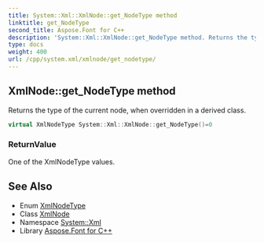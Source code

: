 ```yaml
---
title: System::Xml::XmlNode::get_NodeType method
linktitle: get_NodeType
second_title: Aspose.Font for C++
description: 'System::Xml::XmlNode::get_NodeType method. Returns the type of the current node, when overridden in a derived class in C++.'
type: docs
weight: 400
url: /cpp/system.xml/xmlnode/get_nodetype/
---
```

## XmlNode::get_NodeType method


Returns the type of the current node, when overridden in a derived class.

```cpp
virtual XmlNodeType System::Xml::XmlNode::get_NodeType()=0
```


### ReturnValue

One of the XmlNodeType values.

## See Also

* Enum [XmlNodeType](../../xmlnodetype/)
* Class [XmlNode](../)
* Namespace [System::Xml](../../)
* Library [Aspose.Font for C++](../../../)
